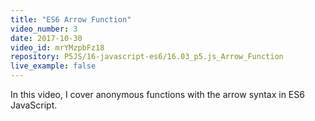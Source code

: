 ```yaml
---
title: "ES6 Arrow Function"
video_number: 3
date: 2017-10-30
video_id: mrYMzpbFz18
repository: P5JS/16-javascript-es6/16.03_p5.js_Arrow_Function
live_example: false
---
```


In this video, I cover anonymous functions with the arrow syntax in ES6 JavaScript.
